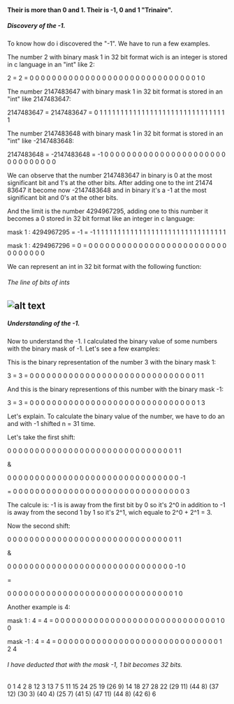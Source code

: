 #### Their is more than 0 and 1. Their is -1, 0 and 1 "Trinaire".

##### Discovery of the -1.

To know how do i discovered the "-1". We have to run a few examples.

The number 2 with binary mask 1 in 32 bit format wich is an integer is stored in c language in an "int" like 2:

2 = 2 = 0 0 0 0 0 0 0 0 0 0 0 0 0 0 0 0 0 0 0 0 0 0 0 0 0 0 0 0 0 0 1 0

The number 2147483647 with binary mask 1 in 32 bit format is stored in an "int" like 2147483647:

2147483647 = 2147483647 = 0 1 1 1 1 1 1 1 1 1 1 1 1 1 1 1 1 1 1 1 1 1 1 1 1 1 1 1 1 1 1 1

The number 2147483648 with binary mask 1 in 32 bit format is stored in an "int" like -2147483648:

2147483648 = -2147483648 = -1 0 0 0 0 0 0 0 0 0 0 0 0 0 0 0 0 0 0 0 0 0 0 0 0 0 0 0 0 0 0 0

We can observe that the number 2147483647 in binary is 0 at the most significant bit and 1's at the other bits. After adding one to the int 21474    83647 it become now -2147483648 and in binary it's a -1 at the most significant bit and 0's at the other bits.

And the limit is the number 4294967295, adding one to this number it becomes a 0 stored in 32 bit format like an integer in c language:

mask 1 : 4294967295 = -1 = -1 1 1 1 1 1 1 1 1 1 1 1 1 1 1 1 1 1 1 1 1 1 1 1 1 1 1 1 1 1 1 1 

mask 1 : 4294967296 = 0 = 0 0 0 0 0 0 0 0 0 0 0 0 0 0 0 0 0 0 0 0 0 0 0 0 0 0 0 0 0 0 0 0

We can represent an int in 32 bit format with the following function:

###### The line of bits of ints
![alt text](https://github.com/lahbabic/c_hack/blob/main/triangular_function_of_ints.png)
---
##### Understanding of the -1.

Now to understand the -1. I calculated the binary value of some numbers with the binary mask of -1. Let's see a few examples:


This is the binary representation of the number 3 with the binary mask 1: 

3 = 3 = 0 0 0 0 0 0 0 0 0 0 0 0 0 0 0 0 0 0 0 0 0 0 0 0 0 0 0 0 0 0 1 1 

And this is the binary representions of this number with the binary mask -1:

3 = 3 = 0 0 0 0 0 0 0 0 0 0 0 0 0 0 0 0 0 0 0 0 0 0 0 0 0 0 0 0 0 0 1 3 

Let's explain. To calculate the binary value of the number, we have to do an and with -1 shifted n = 31 time.

Let's take the first shift:

0 0 0 0 0 0 0 0 0 0 0 0 0 0 0 0 0 0 0 0 0 0 0 0 0 0 0 0 0 0 1  1 

&

0 0 0 0 0 0 0 0 0 0 0 0 0 0 0 0 0 0 0 0 0 0 0 0 0 0 0 0 0 0 0 -1

=
0 0 0 0 0 0 0 0 0 0 0 0 0 0 0 0 0 0 0 0 0 0 0 0 0 0 0 0 0 0 0 3

The calcule is: -1 is is away from the first bit by 0 so it's 2^0 in addition to -1 is away from the second 1 by 1 so it's 2^1, wich equale to 2^0 + 2^1 = 3.

Now the second shift:

0 0 0 0 0 0 0 0 0 0 0 0 0 0 0 0 0 0 0 0 0 0 0 0 0 0 0 0 0 0  1 1 

&

0 0 0 0 0 0 0 0 0 0 0 0 0 0 0 0 0 0 0 0 0 0 0 0 0 0 0 0 0 0 -1 0

=

0 0 0 0 0 0 0 0 0 0 0 0 0 0 0 0 0 0 0 0 0 0 0 0 0 0 0 0 0 0  1 0

Another example is 4:

mask 1 : 4 = 4 = 0 0 0 0 0 0 0 0 0 0 0 0 0 0 0 0 0 0 0 0 0 0 0 0 0 0 0 0 0 1 0 0 

mask -1 : 4 = 4 = 0 0 0 0 0 0 0 0 0 0 0 0 0 0 0 0 0 0 0 0 0 0 0 0 0 0 0 0 0 1 2 4 

###### I have deducted that with the mask -1, 1 bit becomes 32 bits.

0 1 4 2 8 12 3 13 7 5 11 15 24 25 19 (26 9) 14 18 27 28 22 (29 11) (44 8) (37 12) (30 3) (40 4) (25 7) (41 5) (47 11) (44 8) (42 6) 6 
